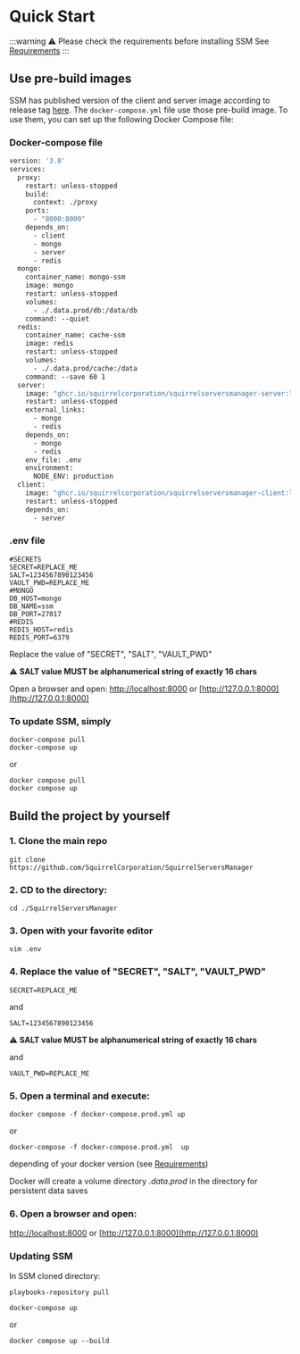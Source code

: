 # Quick Start

:::warning ⚠️ Please check the requirements before installing SSM
See [Requirements](/docs/requirements)
:::

## Use pre-build images

SSM has published version of the client and server image according to release tag [here](https://github.com/orgs/SquirrelCorporation/packages?repo_name=SquirrelServersManager).
The `docker-compose.yml` file use those pre-build image. To use them, you can set up the following Docker Compose file:
### Docker-compose file
```dockerfile
version: '3.8'
services:
  proxy:
    restart: unless-stopped
    build:
      context: ./proxy
    ports:
      - "8000:8000"
    depends_on:
      - client
      - mongo
      - server
      - redis
  mongo:
    container_name: mongo-ssm
    image: mongo
    restart: unless-stopped
    volumes:
      - ./.data.prod/db:/data/db
    command: --quiet
  redis:
    container_name: cache-ssm
    image: redis
    restart: unless-stopped
    volumes:
      - ./.data.prod/cache:/data
    command: --save 60 1
  server:
    image: "ghcr.io/squirrelcorporation/squirrelserversmanager-server:latest"
    restart: unless-stopped
    external_links:
      - mongo
      - redis
    depends_on:
      - mongo
      - redis
    env_file: .env
    environment:
      NODE_ENV: production
  client:
    image: "ghcr.io/squirrelcorporation/squirrelserversmanager-client:latest"
    restart: unless-stopped
    depends_on:
      - server
```

### .env file
```
#SECRETS
SECRET=REPLACE_ME
SALT=1234567890123456
VAULT_PWD=REPLACE_ME
#MONGO
DB_HOST=mongo
DB_NAME=ssm
DB_PORT=27017
#REDIS
REDIS_HOST=redis
REDIS_PORT=6379
```
Replace the value of "SECRET", "SALT", "VAULT_PWD"

⚠ **SALT value MUST be alphanumerical string of exactly 16 chars**

Open a browser and open:
[http://localhost:8000](http://localhost:8000) or [http://127.0.0.1:8000](http://127.0.0.1:8000)

### To update SSM, simply
```shell
docker-compose pull
docker-compose up
```
or
```shell
docker compose pull
docker compose up
```
## Build the project by yourself

### 1. Clone the main repo
```shell
git clone https://github.com/SquirrelCorporation/SquirrelServersManager
```
### 2. CD to the directory:
```shell
cd ./SquirrelServersManager
```
### 3. Open with your favorite editor
```shell
vim .env
```
### 4. Replace the value of "SECRET", "SALT", "VAULT_PWD"
```
SECRET=REPLACE_ME
```
and
```
SALT=1234567890123456
```
⚠ **SALT value MUST be alphanumerical string of exactly 16 chars**

and
```
VAULT_PWD=REPLACE_ME
```

### 5. Open a terminal and execute:
```shell
docker compose -f docker-compose.prod.yml up
```
or
```shell
docker-compose -f docker-compose.prod.yml  up
```
depending of your docker version (see [Requirements](/docs/requirements))

Docker will create a volume directory *.data.prod* in the directory for persistent data saves

### 6. Open a browser and open:

[http://localhost:8000](http://localhost:8000) or [http://127.0.0.1:8000](http://127.0.0.1:8000)

### Updating SSM

In SSM cloned directory:

```shell
playbooks-repository pull
```

```shell
docker-compose up
```

or

```shell
docker compose up --build
```
